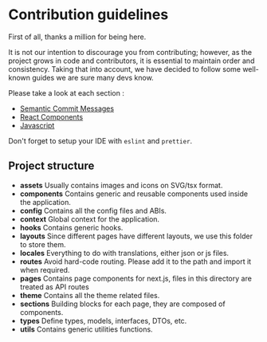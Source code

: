 # Contribution guidelines

First of all, thanks a million for being here.

It is not our intention to discourage you from contributing; however, as the project grows in code and contributors, it is essential to maintain order and consistency. Taking that into account, we have decided to follow some well-known guides we are sure many devs know.

Please take a look at each section :
* [Semantic Commit Messages](COMMITS.md)
* [React Components](REACT.md)
* [Javascript](JS.md)


Don't forget to setup your IDE with `eslint` and `prettier`.

## Project structure
- **assets** Usually contains images and icons on SVG/tsx format.
- **components** Contains generic and reusable components used inside the application.
- **config** Contains all the config files and ABIs.
- **context** Global context for the application.
- **hooks** Contains generic hooks.
- **layouts** Since different pages have different layouts, we use this folder to store them.
- **locales** Everything to do with translations, either json or js files.
- **routes** Avoid hard-code routing. Please add it to the path and import it when required.
- **pages** Contains page components for next.js, files in this directory are treated as API routes
- **theme** Contains all the theme related files.
- **sections** Building blocks for each page, they are composed of components.
- **types** Define types, models, interfaces, DTOs, etc.
- **utils** Contains generic utilities functions.